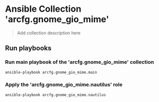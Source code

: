 # Ansible Collection 'arcfg.gnome_gio_mime'

> Add collection description here

## Run playbooks

### Run main playbook of the 'arcfg.gnome_gio_mime' collection

```sh
ansible-playbook arcfg.gnome_gio_mime.main
```

### Apply the 'arcfg.gnome_gio_mime.nautilus' role

```sh
ansible-playbook arcfg.gnome_gio_mime.nautilus
```
